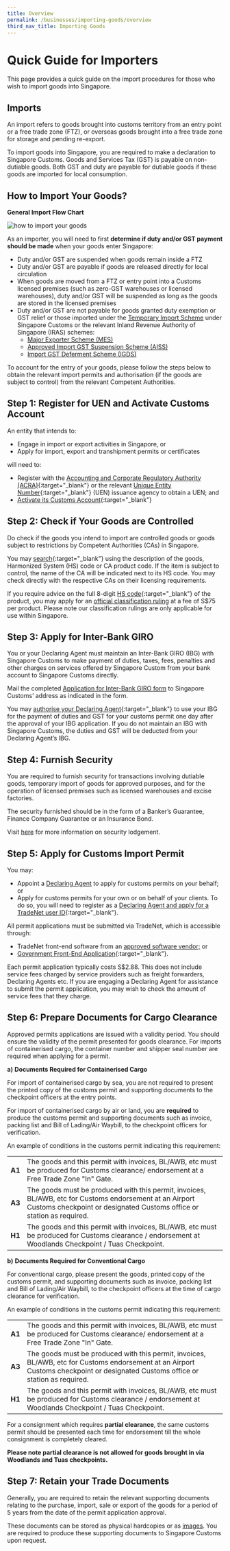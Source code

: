 ```yaml
---
title: Overview
permalink: /businesses/importing-goods/overview
third_nav_title: Importing Goods
---
```


# Quick Guide for Importers

This page provides a quick guide on the import procedures for those who wish to import goods into Singapore.

## Imports

An import refers to goods brought into customs territory from an entry point or a free trade zone (FTZ), or overseas goods brought into a free trade zone for storage and pending re-export.

To import goods into Singapore, you are required to make a declaration to Singapore Customs. Goods and Services Tax (GST) is payable on non-dutiable goods. Both GST and duty are payable for dutiable goods if these goods are imported for local consumption.

## How to Import Your Goods?

**General Import Flow Chart**

![how to import your goods](/images/how-to-import-ur-goods.jpg)


As an importer, you will need to first  **determine if duty and/or GST payment should be made**  when your goods enter Singapore:

-   Duty and/or GST are suspended when goods remain inside a FTZ
-   Duty and/or GST are payable if goods are released directly for local circulation
-   When goods are moved from a FTZ or entry point into a Customs licensed premises (such as zero-GST warehouses or licensed warehouses), duty and/or GST will be suspended as long as the goods are stored in the licensed premises
-   Duty and/or GST are not payable for goods granted duty exemption or GST relief or those imported under the  [Temporary Import Scheme](/businesses/importing-goods/temporary-import-scheme) under Singapore Customs or the relevant Inland Revenue Authority of Singapore (IRAS) schemes:
    -   [Major Exporter Scheme (MES)](/businesses/customs-schemes-licences-framework/iras-schemes/major-exporter-scheme)
    -   [Approved Import GST Suspension Scheme (AISS)](/businesses/customs-schemes-licences-framework/iras-schemes/approved-import-gst-suspension-scheme)
    -   [Import GST Deferment Scheme (IGDS)](/businesses/customs-schemes-licences-framework/iras-schemes/import-gst-deferment-scheme-igds)

To account for the entry of your goods, please follow the steps below to obtain the relevant import permits and authorisation (if the goods are subject to control) from the relevant Competent Authorities.


## Step 1: Register for UEN and Activate Customs Account

An entity that intends to:

-   Engage in import or export activities in Singapore, or
-   Apply for import, export and transhipment permits or certificates

will need to:

-   Register with the  [Accounting and Corporate Regulatory Authority (ACRA)](http://www.acra.gov.sg/){:target="_blank"} or the relevant  [Unique Entity Number](http://www.uen.gov.sg/){:target="_blank"}   (UEN) issuance agency to obtain a UEN; and
-   [Activate its Customs Account](https://www.tradenet.gov.sg/TN41EFORM/tds/sp/splogin.do?action=init_acct){:target="_blank"} 

## Step 2: Check if Your Goods are Controlled
Do check if the goods you intend to import are controlled goods or goods subject to restrictions by Competent Authorities (CAs) in Singapore.

You may  [search](https://www.tradenet.gov.sg/tradenet/portlets/search/searchHSCA/searchInitHSCA.do){:target="_blank"} using the description of the goods, Harmonized System (HS) code or CA product code. If the item is subject to control, the name of the CA will be indicated next to its HS code. You may check directly with the respective CAs on their licensing requirements.

If you require advice on the full 8-digit  [HS code](https://www.tradenet.gov.sg/tradenet/portlets/search/searchHSCA/searchInitHSCA.do){:target="_blank"} of the product, you may apply for an  [official classification ruling](/documents/businesses/SCA004-(2).doc)  at a fee of S$75 per product. Please note our classification rulings are only applicable for use within Singapore.

## Step 3: Apply for Inter-Bank GIRO
You or your Declaring Agent must maintain an Inter-Bank GIRO (IBG) with Singapore Customs to make payment of duties, taxes, fees, penalties and other charges on services offered by Singapore Custom from your bank account to Singapore Customs directly.

Mail the completed  [Application for Inter-Bank GIRO form](/eservices/customs-forms-and-service-links) to Singapore Customs’ address as indicated in the form.

You may  [authorise your Declaring Agent](https://www.tradenet.gov.sg/TN41EFORM/tdsui/authdeclaringagent/addanddelete.do?doAction=INITIALIZE&APPLICATION_ID=TXWP){:target="_blank"} to use your IBG for the payment of duties and GST for your customs permit one day after the approval of your IBG application. If you do not maintain an IBG with Singapore Customs, the duties and GST will be deducted from your Declaring Agent’s IBG.

## Step 4: Furnish Security
You are required to furnish security for transactions involving dutiable goods, temporary import of goods for approved purposes, and for the operation of licensed premises such as licensed warehouses and excise factories.

The security furnished should be in the form of a Banker’s Guarantee, Finance Company Guarantee or an Insurance Bond.

Visit [here](/businesses/registration-matters/registration-procedures/security-lodgement) for more information on security lodgement.

## Step 5: Apply for Customs Import Permit
You may:

-   Appoint a  [Declaring Agent](/businesses/business-resources/directories-of-service-providers/list-of-local-forwarding-agents)  to apply for customs permits on your behalf; or
-   Apply for customs permits for your own or on behalf of your clients. To do so, you will need to register as a  [Declaring Agent and apply for a TradeNet user ID](https://www.tradenet.gov.sg/TN41EFORM/tds/sp/splogin.do?action=init_acct){:target="_blank"}.

All permit applications must be submitted via TradeNet, which is accessible through:

-   TradeNet front-end software from an  [approved software vendor;](/businesses/national-single-window/overview/TradeNet-Solution-Providers) or
-   [Government Front-End Application](https://www.tradenet.gov.sg/tradenet/login.portal){:target="_blank"}.

Each permit application typically costs S$2.88. This does not include service fees charged by service providers such as freight forwarders, Declaring Agents etc. If you are engaging a Declaring Agent for assistance to submit the permit application, you may wish to check the amount of service fees that they charge.

## Step 6: Prepare Documents for Cargo Clearance
Approved permits applications are issued with a validity period. You should ensure the validity of the permit presented for goods clearance. For imports of containerised cargo, the container number and shipper seal number are required when applying for a permit.

**a)** **Documents Required for Containerised Cargo**

For import of containerised cargo by sea, you are not required to present the printed copy of the customs permit and supporting documents to the checkpoint officers at the entry points.

For import of containerised cargo by air or land, you are  **required**  to produce the customs permit and supporting documents such as invoice, packing list and Bill of Lading/Air Waybill, to the checkpoint officers for verification.

An example of conditions in the customs permit indicating this requirement:

|  |  |
|--|--|
| **A1** | The goods and this permit with invoices, BL/AWB, etc must be produced for Customs clearance/ endorsement at a Free Trade Zone "In" Gate. |
|**A3**  | The goods must be produced with this permit, invoices, BL/AWB, etc for Customs endorsement at an Airport Customs checkpoint or designated Customs office or station as required. |
| **H1** | The goods and this permit with invoices, BL/AWB, etc must be produced for Customs clearance / endorsement at Woodlands Checkpoint / Tuas Checkpoint. |

**b)** **Documents Required for Conventional Cargo**

For conventional cargo, please present the goods, printed copy of the customs permit, and supporting documents such as invoice, packing list and Bill of Lading/Air Waybill, to the checkpoint officers at the time of cargo clearance for verification.

An example of conditions in the customs permit indicating this requirement:

|  |  |
|--|--|
| **A1** | The goods and this permit with invoices, BL/AWB, etc must be produced for Customs clearance/ endorsement at a Free Trade Zone "In" Gate. |
|**A3**  | The goods must be produced with this permit, invoices, BL/AWB, etc for Customs endorsement at an Airport Customs checkpoint or designated Customs office or station as required. |
| **H1** | The goods and this permit with invoices, BL/AWB, etc must be produced for Customs clearance / endorsement at Woodlands Checkpoint / Tuas Checkpoint. |

For a consignment which requires  **partial clearance**, the same customs permit should be presented each time for endorsement till the whole consignment is completely cleared.

**Please note partial clearance is not allowed for goods brought in via Woodlands and Tuas checkpoints.**

## Step 7: Retain your Trade Documents
Generally, you are required to retain the relevant supporting documents relating to the purchase, import, sale or export of the goods for a period of 5 years from the date of the permit application approval.

These documents can be stored as physical hardcopies or as  [images](/documents/businesses/Customs-guide-on-keeping-and-maintaining-records-in-image-system.pdf). You are required to produce these supporting documents to Singapore Customs upon request.
